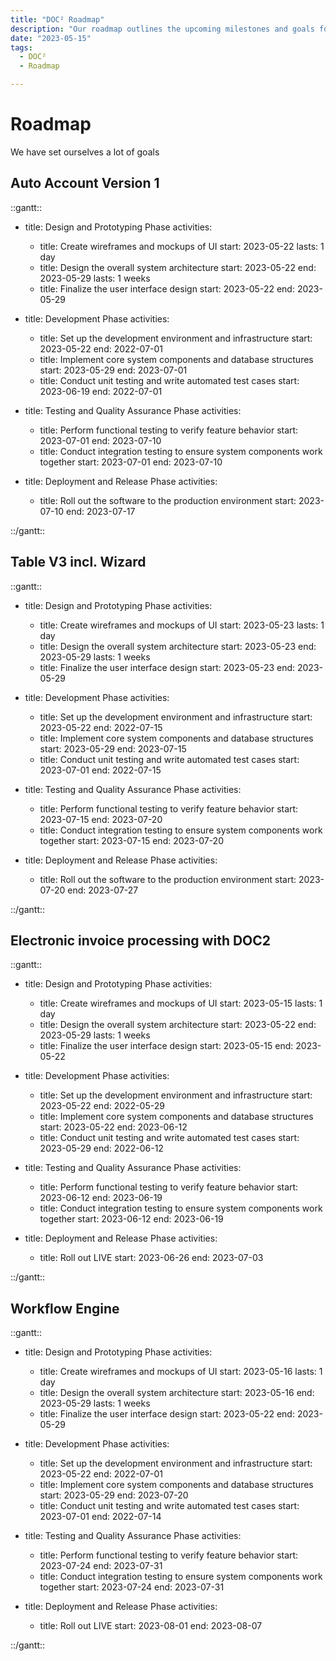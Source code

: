 ```yaml
---
title: "DOC² Roadmap"
description: "Our roadmap outlines the upcoming milestones and goals for DOC² in the second and third quarters of 2023."
date: "2023-05-15"
tags:
  - DOC²
  - Roadmap

---
```



# Roadmap


We have set ourselves a lot of goals 

## Auto Account Version 1

::gantt::

- title: Design and Prototyping Phase
  activities:
  - title: Create wireframes and mockups of UI
    start: 2023-05-22
    lasts: 1 day
  - title: Design the overall system architecture
    start: 2023-05-22
    end: 2023-05-29
    lasts: 1 weeks
  - title: Finalize the user interface design
    start: 2023-05-22
    end: 2023-05-29

- title: Development Phase
  activities:
  - title: Set up the development environment and infrastructure
    start: 2023-05-22
    end: 2022-07-01
  - title: Implement core system components and database structures
    start: 2023-05-29
    end: 2023-07-01
  - title: Conduct unit testing and write automated test cases
    start: 2023-06-19
    end: 2022-07-01

- title: Testing and Quality Assurance Phase
  activities:
  - title: Perform functional testing to verify feature behavior
    start: 2023-07-01
    end: 2023-07-10
  - title: Conduct integration testing to ensure system components work together
    start: 2023-07-01
    end: 2023-07-10

- title: Deployment and Release Phase
  activities:
  - title: Roll out the software to the production environment
    start: 2023-07-10
    end: 2023-07-17

::/gantt::

## Table V3 incl. Wizard 



::gantt::

- title: Design and Prototyping Phase
  activities:
  - title: Create wireframes and mockups of UI
    start: 2023-05-23
    lasts: 1 day
  - title: Design the overall system architecture
    start: 2023-05-23
    end: 2023-05-29
    lasts: 1 weeks
  - title: Finalize the user interface design
    start: 2023-05-23
    end: 2023-05-29

- title: Development Phase
  activities:
  - title: Set up the development environment and infrastructure
    start: 2023-05-22
    end: 2022-07-15
  - title: Implement core system components and database structures
    start: 2023-05-29
    end: 2023-07-15
  - title: Conduct unit testing and write automated test cases
    start: 2023-07-01
    end: 2022-07-15

- title: Testing and Quality Assurance Phase
  activities:
  - title: Perform functional testing to verify feature behavior
    start: 2023-07-15
    end: 2023-07-20
  - title: Conduct integration testing to ensure system components work together
    start: 2023-07-15
    end: 2023-07-20

- title: Deployment and Release Phase
  activities:
  - title: Roll out the software to the production environment
    start: 2023-07-20
    end: 2023-07-27

::/gantt::




## Electronic invoice processing with DOC2 


::gantt::

- title: Design and Prototyping Phase
  activities:
  - title: Create wireframes and mockups of UI
    start: 2023-05-15
    lasts: 1 day
  - title: Design the overall system architecture
    start: 2023-05-22
    end: 2023-05-29
    lasts: 1 weeks
  - title: Finalize the user interface design
    start: 2023-05-15
    end: 2023-05-22

- title: Development Phase
  activities:
  - title: Set up the development environment and infrastructure
    start: 2023-05-22
    end: 2022-05-29
  - title: Implement core system components and database structures
    start: 2023-05-22
    end: 2023-06-12
  - title: Conduct unit testing and write automated test cases
    start: 2023-05-29
    end: 2022-06-12

- title: Testing and Quality Assurance Phase
  activities:
  - title: Perform functional testing to verify feature behavior
    start: 2023-06-12
    end: 2023-06-19
  - title: Conduct integration testing to ensure system components work together
    start: 2023-06-12
    end: 2023-06-19

- title: Deployment and Release Phase
  activities:
  - title: Roll out LIVE
    start: 2023-06-26
    end: 2023-07-03

::/gantt::



## Workflow Engine 


::gantt::

- title: Design and Prototyping Phase
  activities:
  - title: Create wireframes and mockups of UI
    start: 2023-05-16
    lasts: 1 day
  - title: Design the overall system architecture
    start: 2023-05-16
    end: 2023-05-29
    lasts: 1 weeks
  - title: Finalize the user interface design
    start: 2023-05-22
    end: 2023-05-29

- title: Development Phase
  activities:
  - title: Set up the development environment and infrastructure
    start: 2023-05-22
    end: 2022-07-01
  - title: Implement core system components and database structures
    start: 2023-05-29
    end: 2023-07-20
  - title: Conduct unit testing and write automated test cases
    start: 2023-07-01
    end: 2022-07-14

- title: Testing and Quality Assurance Phase
  activities:
  - title: Perform functional testing to verify feature behavior
    start: 2023-07-24
    end: 2023-07-31
  - title: Conduct integration testing to ensure system components work together
    start: 2023-07-24
    end: 2023-07-31

- title: Deployment and Release Phase
  activities:
  - title: Roll out LIVE
    start: 2023-08-01
    end: 2023-08-07

::/gantt::